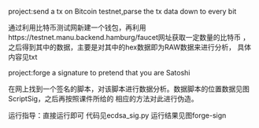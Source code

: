 project:send a tx on Bitcoin testnet,parse the tx data down to every bit

通过利用比特币测试网新建一个钱包，再利用https://testnet.manu.backend.hamburg/faucet网址获取一定数量的比特币
，之后得到其中的数据，主要是对其中的hex数据即为RAW数据来进行分析，
具体内容见txt


project:forge a signature to pretend that you are Satoshi

在网上找到一个签名的脚本，对该脚本进行数据分析。数据脚本的位置数据见图ScriptSig，之后再按照课件所给的
相应的方法对此进行伪造。

运行指导：直接运行即可
代码见ecdsa_sig.py
运行结果见图forge-sign
